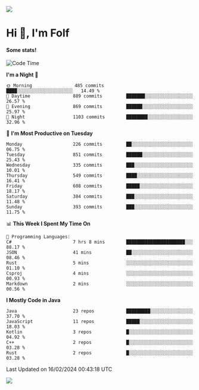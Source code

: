 <img src="https://komarev.com/ghpvc/?username=itsfolf"/>
<h1>Hi 👋, I'm Folf</h1>


#### Some stats!
<!--START_SECTION:waka-->
![Code Time](http://img.shields.io/badge/Code%20Time-2%2C136%20hrs%2035%20mins-blue)

**I'm a Night 🦉** 

```text
🌞 Morning                485 commits         ████░░░░░░░░░░░░░░░░░░░░░   14.49 % 
🌆 Daytime                889 commits         ███████░░░░░░░░░░░░░░░░░░   26.57 % 
🌃 Evening                869 commits         ██████░░░░░░░░░░░░░░░░░░░   25.97 % 
🌙 Night                  1103 commits        ████████░░░░░░░░░░░░░░░░░   32.96 % 
```
📅 **I'm Most Productive on Tuesday** 

```text
Monday                   226 commits         ██░░░░░░░░░░░░░░░░░░░░░░░   06.75 % 
Tuesday                  851 commits         ██████░░░░░░░░░░░░░░░░░░░   25.43 % 
Wednesday                335 commits         ███░░░░░░░░░░░░░░░░░░░░░░   10.01 % 
Thursday                 549 commits         ████░░░░░░░░░░░░░░░░░░░░░   16.41 % 
Friday                   608 commits         █████░░░░░░░░░░░░░░░░░░░░   18.17 % 
Saturday                 384 commits         ███░░░░░░░░░░░░░░░░░░░░░░   11.48 % 
Sunday                   393 commits         ███░░░░░░░░░░░░░░░░░░░░░░   11.75 % 
```


📊 **This Week I Spent My Time On** 

```text
💬 Programming Languages: 
C#                       7 hrs 8 mins        ██████████████████████░░░   88.17 % 
JSON                     41 mins             ██░░░░░░░░░░░░░░░░░░░░░░░   08.46 % 
Rust                     5 mins              ░░░░░░░░░░░░░░░░░░░░░░░░░   01.10 % 
Csproj                   4 mins              ░░░░░░░░░░░░░░░░░░░░░░░░░   00.93 % 
Markdown                 2 mins              ░░░░░░░░░░░░░░░░░░░░░░░░░   00.56 % 
```

**I Mostly Code in Java** 

```text
Java                     23 repos            █████████░░░░░░░░░░░░░░░░   37.70 % 
JavaScript               11 repos            █████░░░░░░░░░░░░░░░░░░░░   18.03 % 
Kotlin                   3 repos             █░░░░░░░░░░░░░░░░░░░░░░░░   04.92 % 
C++                      2 repos             █░░░░░░░░░░░░░░░░░░░░░░░░   03.28 % 
Rust                     2 repos             █░░░░░░░░░░░░░░░░░░░░░░░░   03.28 % 
```




 Last Updated on 16/02/2024 00:43:18 UTC
<!--END_SECTION:waka-->
<a src="https://discord.com/users/1090088995976925305"><img src="https://lanyard-profile-readme.vercel.app/api/1090088995976925305"/></a></td> 
